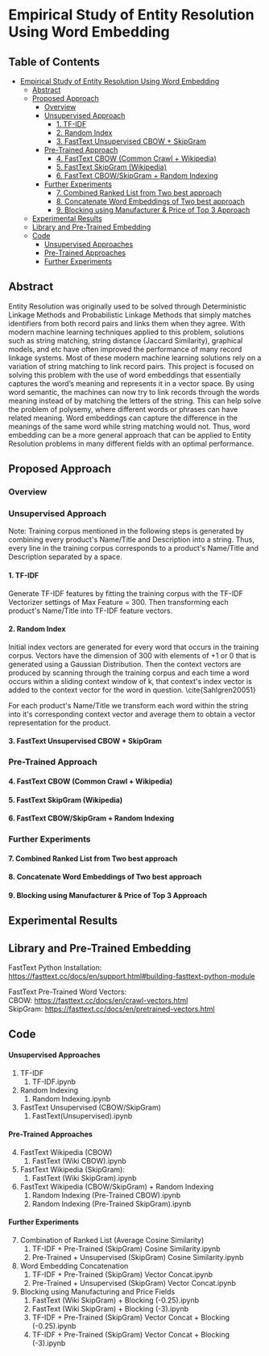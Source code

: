 # Empirical Study of Entity Resolution Using Word Embedding
## Table of Contents
- [Empirical Study of Entity Resolution Using Word Embedding](#empirical-study-of-entity-resolution-using-word-embedding)
  * [Abstract](#abstract)
  * [Proposed Approach](#proposed-approach)
    + [Overview](#overview)
    + [Unsupervised Approach](#unsupervised-approach)
      - [1. TF-IDF](#1-tf-idf)
      - [2. Random Index](#2-random-index)
      - [3. FastText Unsupervised CBOW + SkipGram](#3-fasttext-unsupervised-cbow---skipgram)
    + [Pre-Trained Approach](#pre-trained-approach)
      - [4. FastText CBOW (Common Crawl + Wikipedia)](#4-fasttext-cbow-common-crawl--wikipedia)
      - [5. FastText SkipGram (Wikipedia)](#5-fasttext-skipgram-wikipedia)
      - [6. FastText CBOW/SkipGram + Random Indexing](#6-fasttext-cbowskipgram--random-indexing)
    + [Further Experiments](#further-experiments)
      - [7. Combined Ranked List from Two best approach](#7-combined-ranked-list-from-two-best-approach)
      - [8. Concatenate Word Embeddings of Two best approach](#8-concatenate-word-embeddings-of-two-best-approach)
      - [9. Blocking using Manufacturer & Price of Top 3 Approach](#9-blocking-using-manufacturer---price-of-top-3-approach)
  * [Experimental Results](#experimental-results)
  * [Library and Pre-Trained Embedding](#library-and-pre-trained-embedding)
  * [Code](#code)
      - [Unsupervised Approaches](#unsupervised-approaches)
      - [Pre-Trained Approaches](#pre-trained-approaches)
      - [Further Experiments](#further-experiments-1)

<small><i><a href='http://ecotrust-canada.github.io/markdown-toc/'></a></i></small>

## Abstract
Entity Resolution was originally used to be solved through Deterministic Linkage Methods and Probabilistic Linkage Methods that simply matches identifiers from both record pairs and links them when they agree. With modern machine learning techniques applied to this problem, solutions such as string matching, string distance (Jaccard Similarity), graphical models, and etc have often improved the performance of many record linkage systems. Most of these modern machine learning solutions rely on a variation of string matching to link record pairs. This project is focused on solving this problem with the use of word embeddings that essentially captures the word’s meaning and represents it in a vector space. By using word semantic, the machines can now try to link records through the words meaning instead of by matching the letters of the string. This can help solve the problem of polysemy, where different words or phrases can have related meaning. Word embeddings can capture the difference in the meanings of the same word while string matching would not. Thus, word embedding can be a more general approach that can be applied to Entity Resolution problems in many different fields with an optimal performance.

## Proposed Approach
### Overview
### Unsupervised Approach
Note: Training corpus mentioned in the following steps is generated by combining every product's Name/Title and Description into a string. Thus, every line in the training corpus corresponds to a product's Name/Title and Description separated by a space.
#### 1. TF-IDF
Generate TF-IDF features by fitting the training corpus with the TF-IDF Vectorizer settings of Max Feature = 300. Then transforming each product's Name/Title into TF-IDF feature vectors.
#### 2. Random Index
Initial index vectors are generated for every word that occurs in the training corpus. Vectors have the dimension of 300 with elements of +1 or 0 that is generated using a Gaussian Distribution. Then the context vectors are produced by scanning through the training corpus and each time a word occurs within a sliding context window of k, that context's index vector is added to the context vector for the word in question. \cite{Sahlgren20051}

For each product's Name/Title we transform each word within the string into it's corresponding context vector and average them to obtain a vector representation for the product. 
#### 3. FastText Unsupervised CBOW + SkipGram

### Pre-Trained Approach
#### 4. FastText CBOW (Common Crawl + Wikipedia)
#### 5. FastText SkipGram (Wikipedia)
#### 6. FastText CBOW/SkipGram + Random Indexing
### Further Experiments
#### 7. Combined Ranked List from Two best approach
#### 8. Concatenate Word Embeddings of Two best approach
#### 9. Blocking using Manufacturer & Price of Top 3 Approach 



## Experimental Results

## Library and Pre-Trained Embedding
FastText Python Installation:  
https://fasttext.cc/docs/en/support.html#building-fasttext-python-module

FastText Pre-Trained Word Vectors:  
CBOW: https://fasttext.cc/docs/en/crawl-vectors.html  
SkipGram: https://fasttext.cc/docs/en/pretrained-vectors.html  

## Code
#### Unsupervised Approaches
1. TF-IDF
    1. TF-IDF.ipynb
2. Random Indexing
    1. Random Indexing.ipynb
3. FastText Unsupervised (CBOW/SkipGram)
    1. FastText(Unsupervised).ipynb

#### Pre-Trained Approaches
4. FastText Wikipedia (CBOW)
    1. FastText (Wiki CBOW).ipynb
5. FastText Wikipedia (SkipGram):
    1. FastText (Wiki SkipGram).ipynb
6. FastText Wikipedia (CBOW/SkipGram) + Random Indexing
    1. Random Indexing (Pre-Trained CBOW).ipynb
    2. Random Indexing (Pre-Trained SkipGram).ipynb
    
#### Further Experiments
7. Combination of Ranked List (Average Cosine Similarity)
    1. TF-IDF + Pre-Trained (SkipGram) Cosine Similarity.ipynb
    2. Pre-Trained + Unsupervised (SkipGram) Cosine Similarity.ipynb
8. Word Embedding Concatenation
    1. TF-IDF + Pre-Trained (SkipGram) Vector Concat.ipynb
    2. Pre-Trained + Unsupervised (SkipGram) Vector Concat.ipynb
9. Blocking using Manufacturing and Price Fields
    1. FastText (Wiki SkipGram) + Blocking (-0.25).ipynb
    2. FastText (Wiki SkipGram) + Blocking (-3).ipynb
    3. TF-IDF + Pre-Trained (SkipGram) Vector Concat + Blocking (-0.25).ipynb	
    4. TF-IDF + Pre-Trained (SkipGram) Vector Concat + Blocking (-3).ipynb	
